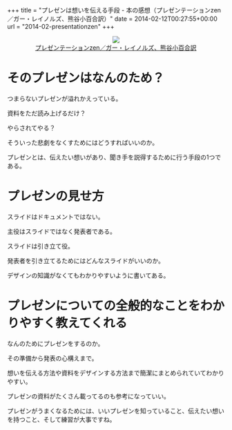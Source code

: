 +++
title = "プレゼンは想いを伝える手段 - 本の感想（プレゼンテーションzen／ガー・レイノルズ、熊谷小百合訳）"
date = 2014-02-12T00:27:55+00:00
url = "2014-02-presentationzen"
+++
<div style="text-align: center;">
  <a href="http://www.amazon.co.jp/gp/product/4894713284/ref=as_li_ss_il?ie=UTF8&#038;camp=247&#038;creative=7399&#038;creativeASIN=4894713284&#038;linkCode=as2&#038;tag=5000164-22"><img border="0" src="http://ws-fe.amazon-adsystem.com/widgets/q?_encoding=UTF8&#038;ASIN=4894713284&#038;Format=_SL160_&#038;ID=AsinImage&#038;MarketPlace=JP&#038;ServiceVersion=20070822&#038;WS=1&#038;tag=5000164-22" /><br /><span>プレゼンテーションzen／ガー・レイノルズ、熊谷小百合訳</span></a><img src="http://ir-jp.amazon-adsystem.com/e/ir?t=5000164-22&#038;l=as2&#038;o=9&#038;a=4894713284" width="1" height="1" border="0" alt="" style="border:none !important; margin:0px !important;" />
</div>

# そのプレゼンはなんのため？

つまらないプレゼンが溢れかえっている。
  
資料をただ読み上げるだけ？
  
やらされてやる？
  
そういった悲劇をなくすためにはどうすればいいのか。
  
プレゼンとは、伝えたい想いがあり、聞き手を説得するために行う手段の1つである。

# プレゼンの見せ方

スライドはドキュメントではない。
  
主役はスライドではなく発表者である。
  
スライドは引き立て役。
  
発表者を引き立てるためにはどんなスライドがいいのか。
  
デザインの知識がなくてもわかりやすいように書いてある。

# プレゼンについての全般的なことをわかりやすく教えてくれる

なんのためにプレゼンをするのか。
  
その準備から発表の心構えまで。
  
想いを伝える方法や資料をデザインする方法まで簡潔にまとめられていてわかりやすい。
  
プレゼンの資料がたくさん載ってるのも参考になっていい。
  
プレゼンがうまくなるためには、いいプレゼンを知っていること、伝えたい想いを持つこと、そして練習が大事ですね。